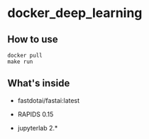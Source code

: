 # docker_deep_learning

## How to use

```
docker pull
make run

```

## What's inside

* fastdotai/fastai:latest

* RAPIDS 0.15

* jupyterlab 2.*
